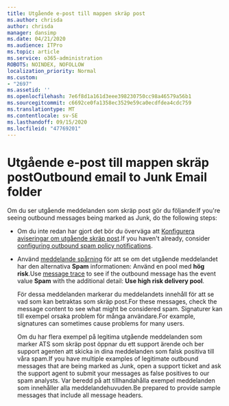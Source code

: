 ```yaml
---
title: Utgående e-post till mappen skräp post
ms.author: chrisda
author: chrisda
manager: dansimp
ms.date: 04/21/2020
ms.audience: ITPro
ms.topic: article
ms.service: o365-administration
ROBOTS: NOINDEX, NOFOLLOW
localization_priority: Normal
ms.custom:
- "2697"
ms.assetid: ''
ms.openlocfilehash: 7e6f8d1a161d3eee398230750cc98a46579a56b1
ms.sourcegitcommit: c6692ce0fa1358ec3529e59ca0ecdfdea4cdc759
ms.translationtype: MT
ms.contentlocale: sv-SE
ms.lasthandoff: 09/15/2020
ms.locfileid: "47769201"
---
```

# <a name="outbound-email-to-junk-email-folder"></a><span data-ttu-id="71a1a-102">Utgående e-post till mappen skräp post</span><span class="sxs-lookup"><span data-stu-id="71a1a-102">Outbound email to Junk Email folder</span></span>

<span data-ttu-id="71a1a-103">Om du ser utgående meddelanden som skräp post gör du följande:</span><span class="sxs-lookup"><span data-stu-id="71a1a-103">If you're seeing outbound messages being marked as Junk, do the following steps:</span></span>

- <span data-ttu-id="71a1a-104">Om du inte redan har gjort det bör du överväga att [Konfigurera aviseringar om utgående skräp post](https://docs.microsoft.com/microsoft-365/security/office-365-security/configure-the-outbound-spam-policy).</span><span class="sxs-lookup"><span data-stu-id="71a1a-104">If you haven't already, consider [configuring outbound spam policy notifications](https://docs.microsoft.com/microsoft-365/security/office-365-security/configure-the-outbound-spam-policy).</span></span>

- <span data-ttu-id="71a1a-105">Använd [meddelande spårning](https://docs.microsoft.com/microsoft-365/security/office-365-security/message-trace-scc) för att se om det utgående meddelandet har den alternativa **Spam** informationen: Använd en pool med **hög risk**.</span><span class="sxs-lookup"><span data-stu-id="71a1a-105">Use [message trace](https://docs.microsoft.com/microsoft-365/security/office-365-security/message-trace-scc) to see if the outbound message has the event value **Spam** with the additional detail: **Use high risk delivery pool**.</span></span>

  <span data-ttu-id="71a1a-106">För dessa meddelanden markerar du meddelandets innehåll för att se vad som kan betraktas som skräp post.</span><span class="sxs-lookup"><span data-stu-id="71a1a-106">For these messages, check the message content to see what might be considered spam.</span></span> <span data-ttu-id="71a1a-107">Signaturer kan till exempel orsaka problem för många användare.</span><span class="sxs-lookup"><span data-stu-id="71a1a-107">For example, signatures can sometimes cause problems for many users.</span></span>

  <span data-ttu-id="71a1a-108">Om du har flera exempel på legitima utgående meddelanden som marker ATS som skräp post öppnar du ett support ärende och ber support agenten att skicka in dina meddelanden som falsk positiva till våra spam.</span><span class="sxs-lookup"><span data-stu-id="71a1a-108">If you have multiple examples of legitimate outbound messages that are being marked as Junk, open a support ticket and ask the support agent to submit your messages as false positives to our spam analysts.</span></span> <span data-ttu-id="71a1a-109">Var beredd på att tillhandahålla exempel meddelanden som innehåller alla meddelandehuvuden.</span><span class="sxs-lookup"><span data-stu-id="71a1a-109">Be prepared to provide sample messages that include all message headers.</span></span>
